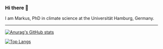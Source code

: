 ### Hi there 👋

<!-- <img src="profile_deepart.jpg" style="width:280px"> -->

I am Markus, PhD in climate science at the Universität Hamburg, Germany.

***
[![Anurag's GitHub stats](https://github-readme-stats.vercel.app/api?username=markusritschel&show_icons=true&theme=slateorange)](https://github.com/anuraghazra/github-readme-stats)

[![Top Langs](https://github-readme-stats.vercel.app/api/top-langs/?username=markusritschel&show_icons=true&theme=slateorange)](https://github.com/anuraghazra/github-readme-stats)
